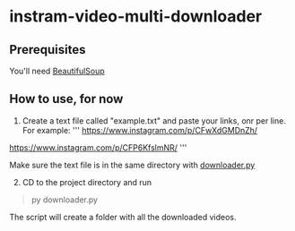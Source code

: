 # instram-video-multi-downloader

## Prerequisites
You'll need [BeautifulSoup](https://www.crummy.com/software/BeautifulSoup/bs4/doc/#installing-beautiful-soup)

## How to use, for now

1. Create a text file called "example.txt" and paste your links, onr per line. For example:
'''
https://www.instagram.com/p/CFwXdGMDnZh/

https://www.instagram.com/p/CFP6KfslmNR/
'''

Make sure the text file is in the same directory with [downloader.py](https://github.com/nitaicaro/instagram-video-multi-downloader/blob/master/downloader.py)

2. CD to the project directory and run 
>py downloader.py

The script will create a folder with all the downloaded videos.